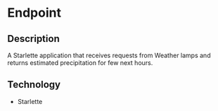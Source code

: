 # Endpoint
## Description
A Starlette application that receives requests from Weather lamps and returns
estimated precipitation for few next hours.

## Technology
- Starlette
